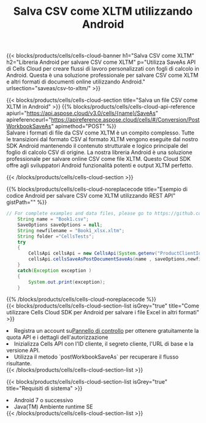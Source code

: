 ﻿---
title:  Salva CSV come XLTM utilizzando Android
description:  Utilizzando Aspose.Cells Cloud SDK per Android per salvare il file in formato CSV come file in formato XLTM.
kwords: Excel, Save CSV as XLTM, REST, Android
howto: How to save CSV as XLTM using Aspose.Cells Cloud Android library.
---
{{< blocks/products/cells/cells-cloud-banner h1="Salva CSV come XLTM" h2="Libreria Android per salvare CSV come XLTM" p="Utilizza SaveAs API di Cells Cloud per creare flussi di lavoro personalizzati con fogli di calcolo in Android. Questa è una soluzione professionale per salvare CSV come XLTM e altri formati di documenti online utilizzando Android." urlsection="saveas/csv-to-xltm/" >}}

{{< blocks/products/cells/cells-cloud-section title="Salva un file CSV come XLTM in Android" >}}
{{% blocks/products/cells/cells-cloud-api-reference apiurl="https://api.aspose.cloud/v3.0/cells/{name}/SaveAs" apireferenceurl="https://apireference.aspose.cloud/cells/#/Conversion/PostWorkbookSaveAs" apimethod="POST" %}}
<br/>
Salvare i formati di file da CSV come XLTM è un compito complesso. Tutte le transizioni dal formato CSV al formato XLTM vengono eseguite dal nostro SDK Android mantenendo il contenuto strutturale e logico principale del foglio di calcolo CSV di origine. La nostra libreria Android è una soluzione professionale per salvare online CSV come file XLTM. Questo Cloud SDK offre agli sviluppatori Android funzionalità potenti e output XLTM perfetto.

{{< /blocks/products/cells/cells-cloud-section >}}

{{% blocks/products/cells/cells-cloud-noreplacecode title="Esempio di codice Android per salvare CSV come XLTM utilizzando REST API" gistPath="" %}}
  
```java
// For complete examples and data files, please go to https://github.com/aspose-cells-cloud/aspose-cells-cloud-android/
    String name = "Book1.csv";
    SaveOptions saveOptions = null;
    String newfilename = "Book1_xlsx.xltm";
    String folder ="CellsTests";
    try
    {
        CellsApi cellsApi = new CellsApi(System.getenv("ProductClientId"), System.getenv("ProductClientSecret"));
        cellsApi.cellsSaveAsPostDocumentSaveAs(name , saveOptions,newfilename,false,false,folder,null,null,null,true);                       
    }
    catch(Exception exception )
    {
        System.out.print(exception);
    }
```
  
{{% /blocks/products/cells/cells-cloud-noreplacecode %}}
<br/>
{{< blocks/products/cells/cells-cloud-section-list isGrey="true" title="Come utilizzare Cells Cloud SDK per Android per salvare i file Excel in altri formati" >}}
<li> Registra un account su<a href="https://dashboard.aspose.cloud/">Pannello di controllo</a> per ottenere gratuitamente la quota API e i dettagli dell'autorizzazione</li>
<li>Inizializza Cells API con l'ID cliente, il segreto cliente, l'URL di base e la versione API.</li>
<li>Utilizza il metodo `postWorkbookSaveAs` per recuperare il flusso risultante.</li>
{{< /blocks/products/cells/cells-cloud-section-list >}}

{{< blocks/products/cells/cells-cloud-section-list isGrey="true" title="Requisiti di sistema" >}}
<li>Android 7 o successivo</li>
<li>Java(TM) Ambiente runtime SE</li>
{{< /blocks/products/cells/cells-cloud-section-list >}}
